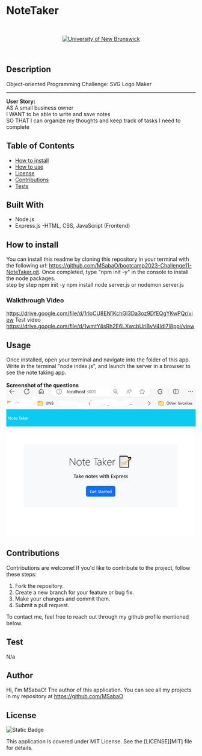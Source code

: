 # NoteTaker

<br/>
<p align="center">
    <a href="https://unb.ca/cel/bootcamps/coding.html">
        <img alt="University of New Brunswick" src="https://img.shields.io/static/v1.svg?label=bootcamp&message=UNB&color=red" /></a>
    
</p>
<br/>

## Description

Object-oriented Programming Challenge: SVG Logo Maker
<hr>
<b>User Story:</b><br>
AS A small business owner <br>
I WANT to be able to write and save notes<br>
SO THAT I can organize my thoughts and keep track of tasks I need to complete<br>


## Table of Contents

- [How to install](#How-to-install)
- [How to use](#usage)
- [License](#license)
- [Contributions](#contributions)
- [Tests](#test)

## Built With
- Node.js
- Express.js
-HTML, CSS, JavaScript (Frontend)


## How to install
You can install this readme by cloning this repository in your terminal with the following url: https://github.com/MSabaO/bootcamp2023-Challenge11-NoteTaker.git. Once completed, type "npm init -y" in the console to install the node packages. <br>
step by step
npm init -y
npm install
node server.js or nodemon server.js



### Walkthrough Video
https://drive.google.com/file/d/1rloCU8EN1KchGI3Da3oz9DfEQgYKwPQr/view
Test video<br>
https://drive.google.com/file/d/1wmtY4sRh2E6LXwcbUriBvV4ldI7I8ppi/view


## Usage
Once installed, open your terminal and navigate into the folder of this app. Write in the terminal "node index.js", and launch the server in a browser to see the note taking app.<br>
<br>
<b>Screenshot of the questions</b>
![alt text](image.png)


## Contributions
Contributions are welcome! If you'd like to contribute to the project, follow these steps:

1.    Fork the repository.
2.    Create a new branch for your feature or bug fix.
3.    Make your changes and commit them.
4.    Submit a pull request.

To contact me, feel free to reach out through my github profile mentioned below.

## Test
N/a

## Author
Hi, I'm MSabaO! The author of this application. You can see all my projects in my repository at https://github.com/MSabaO


## License 
![Static Badge](https://img.shields.io/badge/License-MIT-blue) <br>

This application is covered under MIT License. See the [LICENSE][MIT] file for details.
